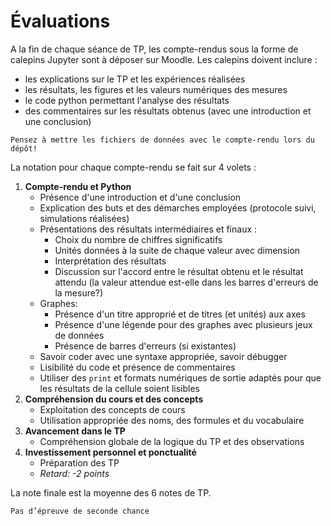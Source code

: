 # Évaluations 

A la fin de chaque séance de TP, les compte-rendus sous la forme de calepins Jupyter sont à déposer sur Moodle.
Les calepins doivent inclure :

- les explications sur le TP et les expériences réalisées
- les résultats, les figures et les valeurs numériques des mesures
- le code python permettant l'analyse des résultats
- des commentaires sur les résultats obtenus (avec une introduction et une conclusion)

```{important}
Pensez à mettre les fichiers de données avec le compte-rendu lors du dépôt!
```

La notation pour chaque compte-rendu se fait sur 4 volets :

1. **Compte-rendu et Python**
    - Présence d'une introduction et d'une conclusion
    - Explication des buts et des démarches employées (protocole suivi, simulations réalisées)
    - Présentations des résultats intermédiaires et finaux :
        - Choix du nombre de chiffres significatifs
        - Unités données à la suite de chaque valeur avec dimension
        - Interprétation des résultats
        - Discussion sur l'accord entre le résultat obtenu et le résultat attendu (la valeur attendue est-elle dans les barres d'erreurs de la mesure?)
    - Graphes:
        - Présence d'un titre approprié et de titres (et unités) aux axes
        - Présence d'une légende pour des graphes avec plusieurs jeux de données
        - Présence de barres d'erreurs (si existantes)
    - Savoir coder avec une syntaxe appropriée, savoir débugger
    - Lisibilité du code et présence de commentaires
    - Utiliser des `print` et formats numériques de sortie adaptés pour que les résultats de la cellule soient lisibles
2. **Compréhension du cours et des concepts**
    - Exploitation des concepts de cours
    - Utilisation appropriée des noms, des formules et du vocabulaire
3. **Avancement dans le TP**
    - Compréhension globale de la logique du TP et des observations
4. **Investissement personnel et ponctualité**
    - Préparation des TP
    - *Retard: -2 points*

La note finale est la moyenne des 6 notes de TP.

```{important}
Pas d’épreuve de seconde chance
```